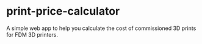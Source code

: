 # print-price-calculator

A simple web app to help you calculate the cost of commissioned 3D prints for FDM 3D printers.